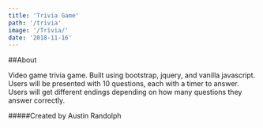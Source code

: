 ```yaml
---
title: 'Trivia Game'
path: '/trivia'
image: '/Trivia/'
date: '2018-11-16'
---
```


##About

Video game trivia game. Built using bootstrap, jquery, and vanilla javascript. Users will be presented with 10 questions, each with a timer to answer. Users will get different endings depending on how many questions they answer correctly.

#####Created by
Austin Randolph